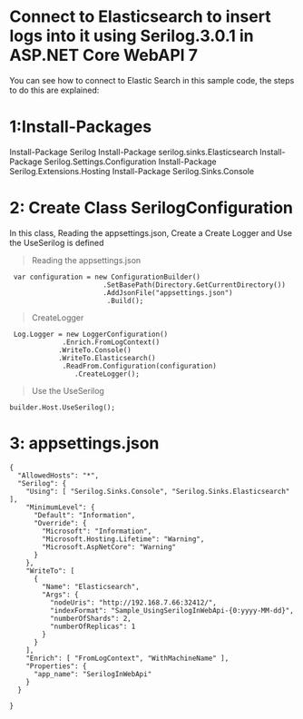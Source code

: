 # Connect to Elasticsearch to insert logs into it using Serilog.3.0.1 in ASP.NET Core WebAPI 7
 You can see how to connect to Elastic Search in this sample code, the steps to do this are explained:
 
# 1:Install-Packages
 Install-Package Serilog
 Install-Package serilog.sinks.Elasticsearch
 Install-Package Serilog.Settings.Configuration
 Install-Package Serilog.Extensions.Hosting
 Install-Package Serilog.Sinks.Console
# 2: Create Class SerilogConfiguration
In this class, Reading the appsettings.json, Create a Create Logger and Use the UseSerilog is defined

 >Reading the appsettings.json
 ```
  var configuration = new ConfigurationBuilder()
                        .SetBasePath(Directory.GetCurrentDirectory())
                        .AddJsonFile("appsettings.json")                
                         .Build();
```
 >CreateLogger   
```
 Log.Logger = new LoggerConfiguration()
             .Enrich.FromLogContext()            
            .WriteTo.Console()       
            .WriteTo.Elasticsearch()       
             .ReadFrom.Configuration(configuration) 
                .CreateLogger();
```                
                
>Use the UseSerilog
```
builder.Host.UseSerilog();  
```
# 3: appsettings.json
```
{
  "AllowedHosts": "*",
  "Serilog": {
    "Using": [ "Serilog.Sinks.Console", "Serilog.Sinks.Elasticsearch" ],
    "MinimumLevel": {
      "Default": "Information",
      "Override": {
        "Microsoft": "Information",
        "Microsoft.Hosting.Lifetime": "Warning",
        "Microsoft.AspNetCore": "Warning"
      }
    },
    "WriteTo": [
      {
        "Name": "Elasticsearch",
        "Args": {
          "nodeUris": "http://192.168.7.66:32412/",
          "indexFormat": "Sample_UsingSerilogInWebApi-{0:yyyy-MM-dd}",
          "numberOfShards": 2,
          "numberOfReplicas": 1
        }
      }
    ],
    "Enrich": [ "FromLogContext", "WithMachineName" ],
    "Properties": {
      "app_name": "SerilogInWebApi"
    }
  }

}

```










